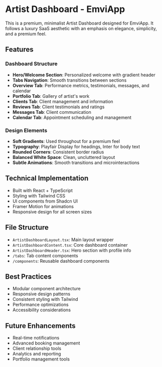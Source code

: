 
# Artist Dashboard - EmviApp

This is a premium, minimalist Artist Dashboard designed for EmviApp. It follows a luxury SaaS aesthetic with an emphasis on elegance, simplicity, and a premium feel.

## Features

### Dashboard Structure
- **Hero/Welcome Section**: Personalized welcome with gradient header
- **Tabs Navigation**: Smooth transitions between sections
- **Overview Tab**: Performance metrics, testimonials, messages, and calendar
- **Portfolio Tab**: Gallery of artist's work
- **Clients Tab**: Client management and information
- **Reviews Tab**: Client testimonials and ratings
- **Messages Tab**: Client communication
- **Calendar Tab**: Appointment scheduling and management

### Design Elements
- **Soft Gradients**: Used throughout for a premium feel
- **Typography**: Playfair Display for headings, Inter for body text
- **Rounded Corners**: Consistent border radius
- **Balanced White Space**: Clean, uncluttered layout
- **Subtle Animations**: Smooth transitions and microinteractions

## Technical Implementation
- Built with React + TypeScript
- Styling with Tailwind CSS
- UI components from Shadcn UI
- Framer Motion for animations
- Responsive design for all screen sizes

## File Structure
- `ArtistDashboardLayout.tsx`: Main layout wrapper
- `ArtistDashboardContent.tsx`: Core dashboard container
- `ArtistDashboardHeader.tsx`: Hero section with profile info
- `/tabs`: Tab content components
- `/components`: Reusable dashboard components

## Best Practices
- Modular component architecture
- Responsive design patterns
- Consistent styling with Tailwind
- Performance optimizations
- Accessibility considerations

## Future Enhancements
- Real-time notifications
- Advanced booking management
- Client relationship tools
- Analytics and reporting
- Portfolio management tools
